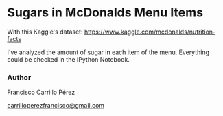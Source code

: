 # Sugars in McDonalds Menu Items

With this Kaggle's dataset: https://www.kaggle.com/mcdonalds/nutrition-facts

I've analyzed the amount of sugar in each item of the menu. Everything could be checked in the IPython Notebook.

### Author

Francisco Carrillo Pérez

carrilloperezfrancisco@gmail.com
